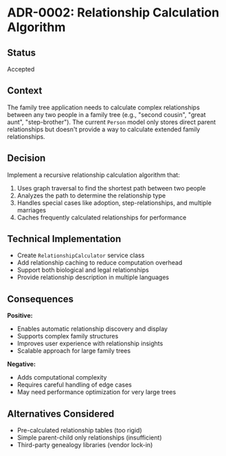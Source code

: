 # ADR-0002: Relationship Calculation Algorithm

## Status
Accepted

## Context
The family tree application needs to calculate complex relationships between any two people in a family tree (e.g., "second cousin", "great aunt", "step-brother"). The current `Person` model only stores direct parent relationships but doesn't provide a way to calculate extended family relationships.

## Decision
Implement a recursive relationship calculation algorithm that:

1. Uses graph traversal to find the shortest path between two people
2. Analyzes the path to determine the relationship type
3. Handles special cases like adoption, step-relationships, and multiple marriages
4. Caches frequently calculated relationships for performance

## Technical Implementation
- Create `RelationshipCalculator` service class
- Add relationship caching to reduce computation overhead
- Support both biological and legal relationships
- Provide relationship description in multiple languages

## Consequences
**Positive:**
- Enables automatic relationship discovery and display
- Supports complex family structures
- Improves user experience with relationship insights
- Scalable approach for large family trees

**Negative:**
- Adds computational complexity
- Requires careful handling of edge cases
- May need performance optimization for very large trees

## Alternatives Considered
- Pre-calculated relationship tables (too rigid)
- Simple parent-child only relationships (insufficient)
- Third-party genealogy libraries (vendor lock-in)